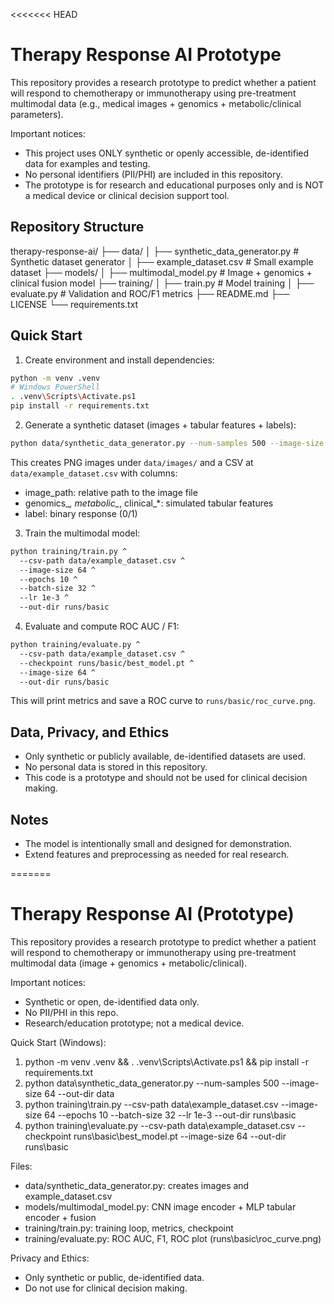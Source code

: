 <<<<<<< HEAD
# Therapy Response AI Prototype

This repository provides a research prototype to predict whether a patient will respond to chemotherapy or immunotherapy using pre-treatment multimodal data (e.g., medical images + genomics + metabolic/clinical parameters).

Important notices:
- This project uses ONLY synthetic or openly accessible, de-identified data for examples and testing.
- No personal identifiers (PII/PHI) are included in this repository.
- The prototype is for research and educational purposes only and is NOT a medical device or clinical decision support tool.

## Repository Structure
therapy-response-ai/
├── data/
│ ├── synthetic_data_generator.py # Synthetic dataset generator
│ ├── example_dataset.csv # Small example dataset
├── models/
│ ├── multimodal_model.py # Image + genomics + clinical fusion model
├── training/
│ ├── train.py # Model training
│ ├── evaluate.py # Validation and ROC/F1 metrics
├── README.md
├── LICENSE
└── requirements.txt


## Quick Start

1) Create environment and install dependencies:

```bash
python -m venv .venv
# Windows PowerShell
. .venv\Scripts\Activate.ps1
pip install -r requirements.txt
```

2) Generate a synthetic dataset (images + tabular features + labels):

```bash
python data/synthetic_data_generator.py --num-samples 500 --image-size 64 --out-dir data
```

This creates PNG images under `data/images/` and a CSV at `data/example_dataset.csv` with columns:
- image_path: relative path to the image file
- genomics_*, metabolic_*, clinical_*: simulated tabular features
- label: binary response (0/1)

3) Train the multimodal model:

```bash
python training/train.py ^
  --csv-path data/example_dataset.csv ^
  --image-size 64 ^
  --epochs 10 ^
  --batch-size 32 ^
  --lr 1e-3 ^
  --out-dir runs/basic
```

4) Evaluate and compute ROC AUC / F1:

```bash
python training/evaluate.py ^
  --csv-path data/example_dataset.csv ^
  --checkpoint runs/basic/best_model.pt ^
  --image-size 64 ^
  --out-dir runs/basic
```

This will print metrics and save a ROC curve to `runs/basic/roc_curve.png`.

## Data, Privacy, and Ethics
- Only synthetic or publicly available, de-identified datasets are used.
- No personal data is stored in this repository.
- This code is a prototype and should not be used for clinical decision making.

## Notes
- The model is intentionally small and designed for demonstration.
- Extend features and preprocessing as needed for real research.


=======
# Therapy Response AI (Prototype)
 
This repository provides a research prototype to predict whether a patient will respond to chemotherapy or immunotherapy using pre-treatment multimodal data (image + genomics + metabolic/clinical).
 
Important notices: 
- Synthetic or open, de-identified data only. 
- No PII/PHI in this repo. 
- Research/education prototype; not a medical device.
 
Quick Start (Windows): 
1) python -m venv .venv && . .venv\Scripts\Activate.ps1 && pip install -r requirements.txt 
2) python data\synthetic_data_generator.py --num-samples 500 --image-size 64 --out-dir data 
3) python training\train.py --csv-path data\example_dataset.csv --image-size 64 --epochs 10 --batch-size 32 --lr 1e-3 --out-dir runs\basic 
4) python training\evaluate.py --csv-path data\example_dataset.csv --checkpoint runs\basic\best_model.pt --image-size 64 --out-dir runs\basic
 
Files: 
- data/synthetic_data_generator.py: creates images and example_dataset.csv 
- models/multimodal_model.py: CNN image encoder + MLP tabular encoder + fusion 
- training/train.py: training loop, metrics, checkpoint 
- training/evaluate.py: ROC AUC, F1, ROC plot (runs\basic\roc_curve.png) 
 
Privacy and Ethics: 
- Only synthetic or public, de-identified data. 
- Do not use for clinical decision making.
>>>>>>> 

